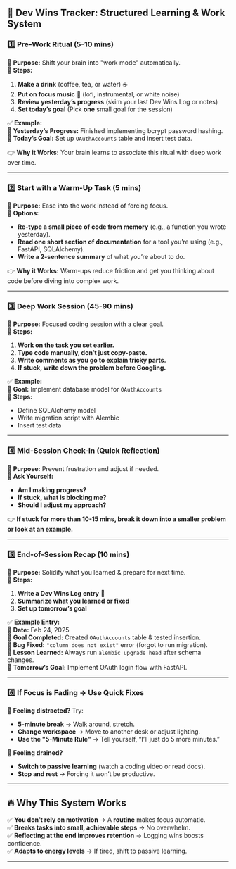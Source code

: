 ## **🚀 Dev Wins Tracker: Structured Learning & Work System**

### **1️⃣ Pre-Work Ritual (5-10 mins)**
🔹 **Purpose:** Shift your brain into "work mode" automatically.  
🔹 **Steps:**
1. **Make a drink** (coffee, tea, or water) ☕  
2. **Put on focus music** 🎵 (lofi, instrumental, or white noise)  
3. **Review yesterday’s progress** (skim your last Dev Wins Log or notes)  
4. **Set today’s goal** (Pick **one** small goal for the session)  

✅ **Example:**  
📌 **Yesterday’s Progress:** Finished implementing bcrypt password hashing.  
🎯 **Today’s Goal:** Set up `OAuthAccounts` table and insert test data.  

👉 **Why it Works:** Your brain learns to associate this ritual with deep work over time.

---

### **2️⃣ Start with a Warm-Up Task (5 mins)**
🔹 **Purpose:** Ease into the work instead of forcing focus.  
🔹 **Options:**
- **Re-type a small piece of code from memory** (e.g., a function you wrote yesterday).  
- **Read one short section of documentation** for a tool you’re using (e.g., FastAPI, SQLAlchemy).  
- **Write a 2-sentence summary** of what you’re about to do.  

👉 **Why it Works:** Warm-ups reduce friction and get you thinking about code before diving into complex work.

---

### **3️⃣ Deep Work Session (45-90 mins)**
🔹 **Purpose:** Focused coding session with a clear goal.  
🔹 **Steps:**
1. **Work on the task you set earlier.**  
2. **Type code manually, don’t just copy-paste.**  
3. **Write comments as you go to explain tricky parts.**  
4. **If stuck, write down the problem before Googling.**  

✅ **Example:**  
🎯 **Goal:** Implement database model for `OAuthAccounts`  
🔄 **Steps:**  
- Define SQLAlchemy model  
- Write migration script with Alembic  
- Insert test data  

---

### **4️⃣ Mid-Session Check-In (Quick Reflection)**
🔹 **Purpose:** Prevent frustration and adjust if needed.  
🔹 **Ask Yourself:**
- **Am I making progress?**  
- **If stuck, what is blocking me?**  
- **Should I adjust my approach?**  

👉 **If stuck for more than 10-15 mins, break it down into a smaller problem or look at an example.**

---

### **5️⃣ End-of-Session Recap (10 mins)**
🔹 **Purpose:** Solidify what you learned & prepare for next time.  
🔹 **Steps:**
1. **Write a Dev Wins Log entry** 📒  
2. **Summarize what you learned or fixed**  
3. **Set up tomorrow’s goal**  

✅ **Example Entry:**  
📅 **Date:** Feb 24, 2025  
🎯 **Goal Completed:** Created `OAuthAccounts` table & tested insertion.  
🐛 **Bug Fixed:** `"column does not exist"` error (forgot to run migration).  
📌 **Lesson Learned:** Always run `alembic upgrade head` after schema changes.  
🎯 **Tomorrow’s Goal:** Implement OAuth login flow with FastAPI.  

---

### **6️⃣ If Focus is Fading → Use Quick Fixes**
🔹 **Feeling distracted?** Try:
- **5-minute break** → Walk around, stretch.  
- **Change workspace** → Move to another desk or adjust lighting.  
- **Use the "5-Minute Rule"** → Tell yourself, “I’ll just do 5 more minutes.”  

🔹 **Feeling drained?**  
- **Switch to passive learning** (watch a coding video or read docs).  
- **Stop and rest** → Forcing it won’t be productive.  

---

## **🔥 Why This System Works**
✅ **You don’t rely on motivation** → A **routine** makes focus automatic.  
✅ **Breaks tasks into small, achievable steps** → No overwhelm.  
✅ **Reflecting at the end improves retention** → Logging wins boosts confidence.  
✅ **Adapts to energy levels** → If tired, shift to passive learning.  

---